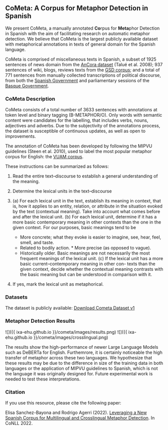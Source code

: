 ## CoMeta: A Corpus for Metaphor Detection in Spanish

We present CoMeta, a manually annotated **Co**rpus for **Meta**phor Detection in Spanish with the aim of facilitating research on automatic metaphor detection. We believe that CoMeta is the largest publicly available dataset with metaphorical annotations in texts of general domain for the Spanish language.

CoMeta is comprised of miscellaneous texts in Spanish, a subset of 1925 sentences of news domain from the [AnCora dataset](https://github.com/UniversalDependencies/UD_Spanish-AnCora) (Talué et al. 2008); 937 sentences of wiki, blogs, reviews texts from the [GSD corpus](https://github.com/UniversalDependencies/UD_Spanish-GSD); and a total of 771 sentences from manually collected transcriptions of political discourse, from both the [Spanish Government](https://www.lamoncloa.gob.es/consejodeministros/ruedas/Paginas/index.aspx) and parliamentary sessions of the [Basque Government](https://www.ixa.eus/node/13077).


### CoMeta Description 


CoMeta consists of a total number of 3633 sentences with annotations at token level and binary tagging (B-METAPHOR/O). Only words with semantic content were candidates for the labelling, that includes verbs, nouns, adjectives and adverbs. Due to the subjectivity of the annotations process, the dataset is susceptible of continuous updates, as well as open to improvements.

The annotation of CoMeta has been developed by following the MIPVU guidelines (Steen et al. 2010), used to label
the most popular metaphor corpus for English: the [VUAM corpus](http://www.vismet.org/metcor/documentation/home.html). 

These instructions can be summarized as follows:

1. Read the entire text–discourse to establish a general understanding of the meaning.
3. Determine the lexical units in the text–discourse

3. (a) For each lexical unit in the text, establish its meaning in context, that is, how it applies to an entity, relation, or attribute in the situation evoked by the text (contextual meaning). Take into account what comes before and after the lexical unit.
   (b) For each lexical unit, determine if it has a more basic contemporary meaning in other contexts than the one in the given context. For our purposes, basic      meanings tend to be
      * More concrete; what they evoke is easier to imagine, see, hear, feel, smell, and taste.
      * Related to bodily action.
       * More precise (as opposed to vague).
      * Historically older. Basic meanings are not necessarily the most frequent meanings of the lexical unit.
   (c) If the lexical unit has a more basic current–contemporary meaning in other con- texts than the given context, decide whether the contextual meaning contrasts with the basic meaning but can be understood in comparison with it.
   
4. If yes, mark the lexical unit as metaphorical.

### Datasets

The dataset is publicly available: [Download Cometa Dataset v1](https://github.com/ixa-ehu/cometa/raw/main/cometa_dataset_v1.zip)

### Metaphor Detection Results

![]({{ ixa-ehu.github.io }}/cometa/images/results.png)
![]({{ ixa-ehu.github.io }}/cometa/images/crosslingual.png)

The results show the high-performance of newer Large Language Models such as DeBERTa for English. Furthemrore, it is certainly noticeable the high transfer of metaphor across these two languages. We hypothesize that these results may be due to the difference in size of the training data
in both languages or the application of MIPVU guidelines to Spanish, which is not the language it was originally designed for. Future experimental
work is needed to test these interpretations.

### Citation

If you use this resource, please cite the following paper: 

Elisa Sanchez-Bayona and Rodrigo Agerri (2022). [Leveraging a New Spanish Corpus for Multilingual and Crosslingual Metaphor Detection](https://arxiv.org/pdf/2210.10358). In CoNLL 2022.
